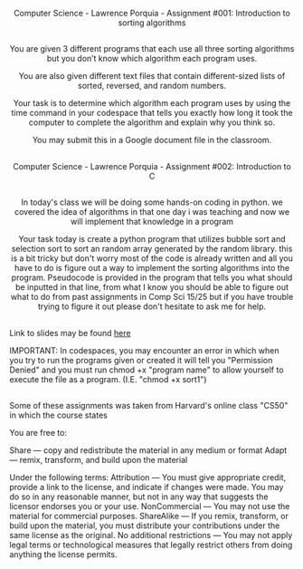 <p align=center>Computer Science - Lawrence Porquia - Assignment #001: Introduction to sorting algorithms
  
##

<p align=center>You are given 3 different programs that each use all three sorting algorithms but you don’t know which algorithm each program uses.

<p align=center>You are also given different text files that contain different-sized lists of sorted, reversed, and random numbers.

<p align=center>Your task is to determine which algorithm each program uses by using the time command in your codespace that tells you exactly how long it took the computer to complete the algorithm and explain why you think so.

<p align=center>You may submit this in a Google document file in the classroom. 



  
##

<p align=center>Computer Science - Lawrence Porquia - Assignment #002: Introduction to C

##

<p align=center>In today's class we will be doing some hands-on coding in python. we covered the idea of algorithms in that one day i was teaching and now we will implement that knowledge in a program

<p align=center> Your task today is create a python program that utilizes bubble sort and selection sort to sort an random array generated by the random library. this is a bit tricky but don't worry most of the code is already written and all you have to do is figure out a way to implement the sorting algorithms into the program. Pseudocode is provided in the program that tells you what should be inputted in that line, from what I know you should be able to figure out what to do from past assignments in Comp Sci 15/25 but if you have trouble trying to figure it out please don't hesitate to ask me for help. 


##

Link to slides may be found [here](https://docs.google.com/presentation/d/19E7q1bzdNTIwPxfbvNMk_PSqoSZyPNECF6qu5A5n2DM/edit?usp=sharing)

IMPORTANT: In codespaces, you may encounter an error in which when you try to run the programs given or created it will tell you "Permission Denied" and you must run chmod +x "program name" to allow yourself to execute the file as a program. (I.E. "chmod +x sort1")








##
Some of these assignments was taken from Harvard's online class "CS50" in which the course states

You are free to:

Share — copy and redistribute the material in any medium or format
Adapt — remix, transform, and build upon the material

Under the following terms:
Attribution — You must give appropriate credit, provide a link to the license, and indicate if changes were made. You may do so in any reasonable manner, but not in any way that suggests the licensor endorses you or your use.
NonCommercial — You may not use the material for commercial purposes.
ShareAlike — If you remix, transform, or build upon the material, you must distribute your contributions under the same license as the original.
No additional restrictions — You may not apply legal terms or technological measures that legally restrict others from doing anything the license permits.


